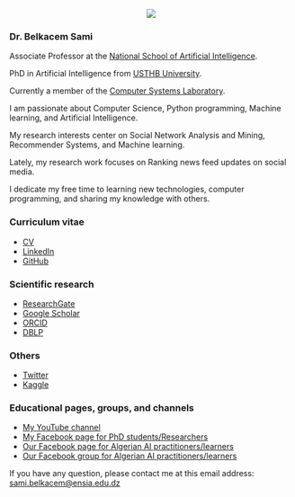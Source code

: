 <p align="center"> <img src="https://avatars1.githubusercontent.com/u/33413333?s=460&u=d80b53345a329cc365bbbc1d23348cf027a783db&v=4"> </p>

### Dr. Belkacem Sami

Associate Professor at the [National School of Artificial Intelligence](https://ensia.edu.dz/faculty-members/).

PhD in Artificial Intelligence from [USTHB University](https://www.usthb.dz/).

Currently a member of the [Computer Systems Laboratory](https://lria.usthb.dz/).

I am passionate about Computer Science, Python programming, Machine learning, and Artificial Intelligence.

My research interests center on Social Network Analysis and Mining, Recommender Systems, and Machine learning.

Lately, my research work focuses on Ranking news feed updates on social media.

I dedicate my free time to learning new technologies, computer programming, and sharing my knowledge with others.

### Curriculum vitae

- [CV](https://sambelkacem.github.io/CV.pdf)
- [LinkedIn](https://dz.linkedin.com/in/sami-belkacem-364720a5)
- [GitHub](https://github.com/SamBelkacem)

### Scientific research

- [ResearchGate](https://www.researchgate.net/profile/Sami_Belkacem)
- [Google Scholar](https://scholar.google.fr/citations?user=b4KNt4cAAAAJ&hl=fr)
- [ORCID](https://orcid.org/0000-0002-7259-9054)
- [DBLP](https://dblp.uni-trier.de/pid/208/7638.html)

### Others

 - [Twitter](https://twitter.com/SamiBelkacem3)
 - [Kaggle](https://www.kaggle.com/sambelkacem)

### Educational pages, groups, and channels

- [My YouTube channel](https://www.youtube.com/@samibelkacem/videos)
- [My Facebook page for PhD students/Researchers](https://web.facebook.com/PhD-tips-tools-and-tricks-101192682345124)
- [Our Facebook page for Algerian AI practitioners/learners](https://web.facebook.com/AlgerianAIBD)
- [Our Facebook group for Algerian AI practitioners/learners](https://web.facebook.com/groups/930784020685830)

If you have any question, please contact me at this email address: sami.belkacem@ensia.edu.dz
